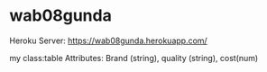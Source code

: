 # wab08gunda
Heroku Server: https://wab08gunda.herokuapp.com/

my class:table  Attributes: Brand (string), quality (string), cost(num)
